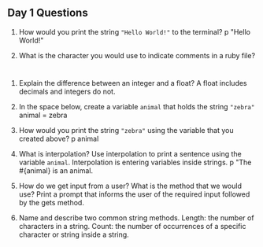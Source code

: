 ## Day 1 Questions

1. How would you print the string `"Hello World!"` to the terminal?
  p "Hello World!"

1. What is the character you would use to indicate comments in a ruby file?
  #

1. Explain the difference between an integer and a float?
  A float includes decimals and integers do not.

1. In the space below, create a variable `animal` that holds the string `"zebra"`
  animal = zebra

1. How would you print the string `"zebra"` using the variable that you created above?
  p animal

1. What is interpolation? Use interpolation to print a sentence using the variable `animal`.
  Interpolation is entering variables inside strings.
  p "The #{animal} is an animal.

1. How do we get input from a user? What is the method that we would use?
  Print a prompt that informs the user of the required input followed by the gets method.

1. Name and describe two common string methods.
  Length: the number of characters in a string.
  Count: the number of occurrences of a specific character or string inside a string.
